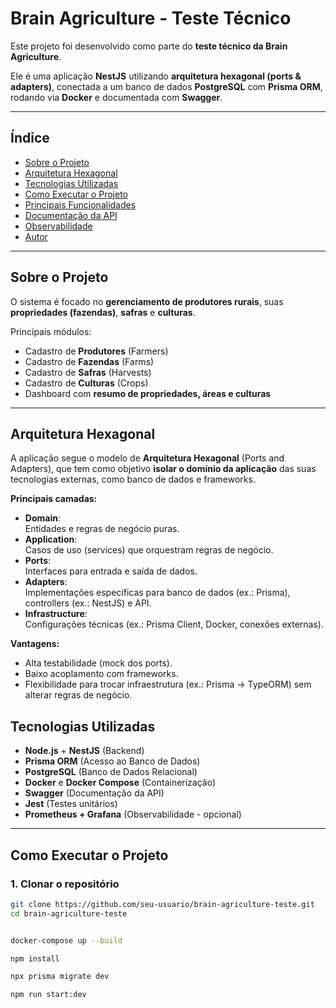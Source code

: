# Brain Agriculture - Teste Técnico

Este projeto foi desenvolvido como parte do **teste técnico da Brain Agriculture**.

Ele é uma aplicação **NestJS** utilizando **arquitetura hexagonal (ports & adapters)**, conectada a um banco de dados **PostgreSQL** com **Prisma ORM**, rodando via **Docker** e documentada com **Swagger**.

---

## Índice
- [Sobre o Projeto](#sobre-o-projeto)
- [Arquitetura Hexagonal](#arquitetura-hexagonal)
- [Tecnologias Utilizadas](#tecnologias-utilizadas)
- [Como Executar o Projeto](#como-executar-o-projeto)
- [Principais Funcionalidades](#principais-funcionalidades)
- [Documentação da API](#documentação-da-api)
- [Observabilidade](#observabilidade)
- [Autor](#autor)

---

## Sobre o Projeto

O sistema é focado no **gerenciamento de produtores rurais**, suas **propriedades (fazendas)**, **safras** e **culturas**.

Principais módulos:
- Cadastro de **Produtores** (Farmers)
- Cadastro de **Fazendas** (Farms)
- Cadastro de **Safras** (Harvests)
- Cadastro de **Culturas** (Crops)
- Dashboard com **resumo de propriedades, áreas e culturas**

---

## Arquitetura Hexagonal

A aplicação segue o modelo de **Arquitetura Hexagonal** (Ports and Adapters), que tem como objetivo **isolar o domínio da aplicação** das suas tecnologias externas, como banco de dados e frameworks.

**Principais camadas:**
- **Domain**:  
  Entidades e regras de negócio puras.
- **Application**:  
  Casos de uso (services) que orquestram regras de negócio.
- **Ports**:  
  Interfaces para entrada e saída de dados.
- **Adapters**:  
  Implementações específicas para banco de dados (ex.: Prisma), controllers (ex.: NestJS) e API.
- **Infrastructure**:  
  Configurações técnicas (ex.: Prisma Client, Docker, conexões externas).

**Vantagens:**
- Alta testabilidade (mock dos ports).
- Baixo acoplamento com frameworks.
- Flexibilidade para trocar infraestrutura (ex.: Prisma → TypeORM) sem alterar regras de negócio.



## Tecnologias Utilizadas

- **Node.js** + **NestJS** (Backend)
- **Prisma ORM** (Acesso ao Banco de Dados)
- **PostgreSQL** (Banco de Dados Relacional)
- **Docker** e **Docker Compose** (Containerização)
- **Swagger** (Documentação da API)
- **Jest** (Testes unitários)
- **Prometheus + Grafana** (Observabilidade - opcional)

---

## Como Executar o Projeto

### 1. Clonar o repositório
```bash
git clone https://github.com/seu-usuario/brain-agriculture-teste.git
cd brain-agriculture-teste


docker-compose up --build

npm install

npx prisma migrate dev

npm run start:dev
